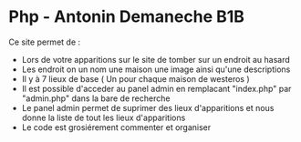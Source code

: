 # Php - Antonin Demaneche B1B #


Ce site permet de : 

- Lors de votre apparitions sur le site de tomber sur un endroit au hasard
- Les endroit on un nom une maison une image ainsi qu'une descriptions 
- Il y à 7 lieux de base ( Un pour chaque maison de westeros ) 
- Il est possible d'acceder au panel admin en remplacant "index.php" par "admin.php" dans la bare de recherche
- Le panel admin permet de suprimer des lieux d'apparitions et nous donne la liste de tout les lieux d'apparitions 
- Le code est grosiérement commenter et organiser 
